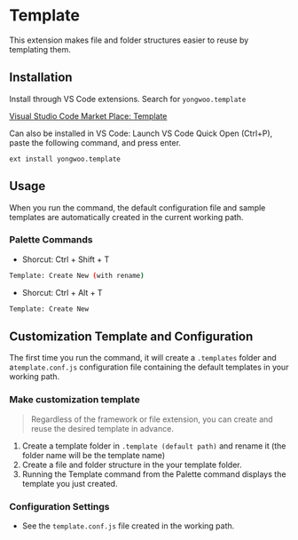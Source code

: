 # Template

This extension makes file and folder structures easier to reuse by templating them.

## Installation

Install through VS Code extensions. Search for `yongwoo.template`

[Visual Studio Code Market Place: Template](https://marketplace.visualstudio.com/items?itemName=yongwoo.template)

Can also be installed in VS Code: Launch VS Code Quick Open (Ctrl+P), paste the following command, and press enter.

```
ext install yongwoo.template
```

## Usage

When you run the command, the default configuration file and sample templates are automatically created in the current working path.

### Palette Commands

- Shorcut: Ctrl + Shift + T

```bash
Template: Create New (with rename)
```

- Shorcut: Ctrl + Alt + T

```bash
Template: Create New
```

## Customization Template and Configuration

The first time you run the command, it will create a `.templates` folder and a`template.conf.js` configuration file containing the default templates in your working path.

### Make customization template

> Regardless of the framework or file extension, you can create and reuse the desired template in advance.

1. Create a template folder in `.template (default path)` and rename it (the folder name will be the template name)
2. Create a file and folder structure in the your template folder.
3. Running the Template command from the Palette command displays the template you just created.

### Configuration Settings

- See the `template.conf.js` file created in the working path.
